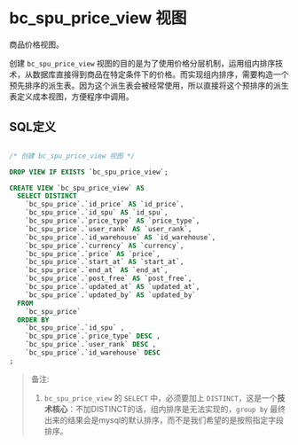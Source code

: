 # bc_spu_price_view 视图

商品价格视图。

创建 `bc_spu_price_view` 视图的目的是为了使用价格分层机制，运用组内排序技术，从数据库直接得到商品在特定条件下的价格。而实现组内排序，需要构造一个预先排序的派生表。因为这个派生表会被经常使用，所以直接将这个预排序的派生表定义成本视图，方便程序中调用。

## SQL定义

```sql

/* 创建 bc_spu_price_view 视图 */

DROP VIEW IF EXISTS `bc_spu_price_view`;

CREATE VIEW `bc_spu_price_view` AS
  SELECT DISTINCT
    `bc_spu_price`.`id_price` AS `id_price`,
    `bc_spu_price`.`id_spu` AS `id_spu`,
    `bc_spu_price`.`price_type` AS `price_type`,
    `bc_spu_price`.`user_rank` AS `user_rank`,
    `bc_spu_price`.`id_warehouse` AS `id_warehouse`,
    `bc_spu_price`.`currency` AS `currency`,
    `bc_spu_price`.`price` AS `price`,
    `bc_spu_price`.`start_at` AS `start_at`,
    `bc_spu_price`.`end_at` AS `end_at`,
    `bc_spu_price`.`post_free` AS `post_free`,
    `bc_spu_price`.`updated_at` AS `updated_at`,
    `bc_spu_price`.`updated_by` AS `updated_by`
  FROM
    `bc_spu_price`
  ORDER BY
    `bc_spu_price`.`id_spu` ,
    `bc_spu_price`.`price_type` DESC ,
    `bc_spu_price`.`user_rank` DESC ,
    `bc_spu_price`.`id_warehouse` DESC
;
```

> 备注:
> 1. `bc_spu_price_view` 的 `SELECT` 中，必须要加上 `DISTINCT`，这是一个**技术核心**：不加DISTINCT的话，组内排序是无法实现的，`group by` 最终出来的结果会是mysql的默认排序，而不是我们希望的是按照指定字段排序。
